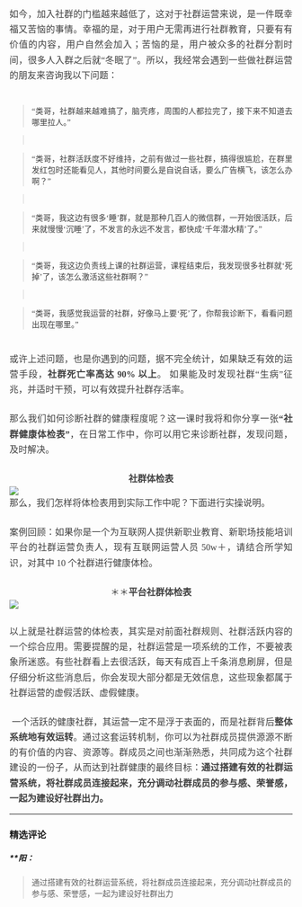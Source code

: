 <p style="margin-top: 0pt; margin-bottom: 0pt; text-align: justify; white-space: normal; line-height: 1.7; font-size: 11pt; color: rgb(73, 73, 73);"><span style="color: rgb(63, 63, 63); font-family: 微软雅黑, &quot;Microsoft YaHei&quot;; font-size: 16px;">如今，</span><span style="color: rgb(63, 63, 63); font-family: 微软雅黑, &quot;Microsoft YaHei&quot;; font-size: 16px;">加入</span><span style="color: rgb(63, 63, 63); font-family: 微软雅黑, &quot;Microsoft YaHei&quot;; font-size: 16px;">社群</span><span style="color: rgb(63, 63, 63); font-family: 微软雅黑, &quot;Microsoft YaHei&quot;; font-size: 16px;">的门槛越来越低了，</span><span style="color: rgb(63, 63, 63); font-family: 微软雅黑, &quot;Microsoft YaHei&quot;; font-size: 16px;">这</span><span style="color: rgb(63, 63, 63); font-family: 微软雅黑, &quot;Microsoft YaHei&quot;; font-size: 16px;">对于社群运营来说，是一件既幸福又苦恼的事情。幸福的是，对于用户无需再进行社群教育，只要有有价值的内容，用户自然会加入；苦恼的是，用户被众多的社群分割时间，很多人入群之后就“冬眠了”。所以，我经常会遇到一些</span><span style="color: rgb(63, 63, 63); font-family: 微软雅黑, &quot;Microsoft YaHei&quot;; font-size: 16px;">做</span><span style="color: rgb(63, 63, 63); font-family: 微软雅黑, &quot;Microsoft YaHei&quot;; font-size: 16px;">社群运营的</span><span style="color: rgb(63, 63, 63); font-family: 微软雅黑, &quot;Microsoft YaHei&quot;; font-size: 16px;">朋友</span><span style="color: rgb(63, 63, 63); font-family: 微软雅黑, &quot;Microsoft YaHei&quot;; font-size: 16px;">来咨询我以下问题：</span><br></p>
<p style="margin-top: 0pt; margin-bottom: 0pt; text-align: justify; white-space: normal; line-height: 1.7; font-size: 11pt; color: rgb(73, 73, 73);"><br></p>
<blockquote style="text-align: justify; white-space: normal;">
 <p><span style="color: rgb(63, 63, 63); font-family: 微软雅黑, &quot;Microsoft YaHei&quot;;">“类哥，社群越来越难搞了，脑壳疼，周围的人都拉完了，接下来不知道去哪里拉人。”</span></p>
</blockquote>
<blockquote style="text-align: justify; white-space: normal;">
 <p><br></p>
</blockquote>
<blockquote style="text-align: justify; white-space: normal;">
 <p><span style="color: rgb(63, 63, 63); font-family: 微软雅黑, &quot;Microsoft YaHei&quot;;">“类哥，社群活跃度不好维持，之前有做过一些社群，搞得很尴尬，在群里发红包时还能看见人，其他时间要么是自说自话，要么广告横飞，该怎么办啊？”</span></p>
</blockquote>
<blockquote style="text-align: justify; white-space: normal;">
 <p><br></p>
</blockquote>
<blockquote style="text-align: justify; white-space: normal;">
 <p><span style="color: rgb(63, 63, 63); font-family: 微软雅黑, &quot;Microsoft YaHei&quot;;">“类哥，我这边有很多‘睡’群，就是那种几百人的微信群，一开始很活跃，后来就慢慢‘沉睡’了，不发言的永远不发言，都快成‘千年潜水精’了。”</span></p>
</blockquote>
<blockquote style="text-align: justify; white-space: normal;">
 <p><br></p>
</blockquote>
<blockquote style="text-align: justify; white-space: normal;">
 <p><span style="color: rgb(63, 63, 63); font-family: 微软雅黑, &quot;Microsoft YaHei&quot;;">“类哥，我这边负责线上课的社群运营，课程结束后，我发现很多社群就‘死掉’了，该怎么激活这些社群啊？”</span></p>
</blockquote>
<blockquote style="text-align: justify; white-space: normal;">
 <p><br></p>
</blockquote>
<blockquote style="text-align: justify; white-space: normal;">
 <p><span style="color: rgb(63, 63, 63); font-family: 微软雅黑, &quot;Microsoft YaHei&quot;;">“类哥，我感觉我运营的社群，好像马上要‘死’了，你帮我诊断下，看看问题出现在哪里。”</span></p>
</blockquote>
<p style="margin-top: 0pt; margin-bottom: 0pt; text-align: justify; white-space: normal; line-height: 1.7; font-size: 11pt; color: rgb(73, 73, 73);"><br></p>
<p style="margin-top: 0pt; margin-bottom: 0pt; text-align: justify; white-space: normal; line-height: 1.7; font-size: 11pt; color: rgb(73, 73, 73);"><span style="color: rgb(63, 63, 63); font-size: 16px; font-family: 微软雅黑, &quot;Microsoft YaHei&quot;;">或许上述问题，也是你遇到的问题，据不完全统计，如果缺乏有效的运营手段，<strong>社群死亡率高达</strong><strong>&nbsp;</strong><strong>90%</strong><strong>&nbsp;</strong><strong>以上</strong>。 如果能及时发现社群“生病”征兆，并适时干预，可以有效提升社群存活率。</span></p>
<p style="margin-top: 0pt; margin-bottom: 0pt; text-align: justify; white-space: normal; line-height: 1.7; font-size: 11pt; color: rgb(73, 73, 73);"><br></p>
<p style="margin-top: 0pt; margin-bottom: 0pt; text-align: justify; white-space: normal; line-height: 1.7; font-size: 11pt; color: rgb(73, 73, 73);"><span style="color: rgb(63, 63, 63); font-size: 16px; font-family: 微软雅黑, &quot;Microsoft YaHei&quot;;">那么我们如何诊断社群的健康程度呢？这一课时我将和你分享一张<strong>“社群健康体检表”</strong>，在日常工作中，你可以用它来诊断社群，发现问题，及时解决。</span></p>
<p style="margin-top: 0pt; margin-bottom: 0pt; text-align: justify; white-space: normal; line-height: 1.7; font-size: 11pt; color: rgb(73, 73, 73);"><br></p>
<p style="margin-top: 0pt; margin-bottom: 0pt; white-space: normal; text-align: center; line-height: 1.7; font-size: 11pt; color: rgb(73, 73, 73);"><span style="color: rgb(63, 63, 63); font-size: 16px; font-family: 微软雅黑, &quot;Microsoft YaHei&quot;;"><strong>社群体检表</strong></span></p>
<p style="margin-top: 0pt; margin-bottom: 0pt; text-align: justify; white-space: normal; line-height: 1.7; font-size: 11pt; color: rgb(73, 73, 73);"><span style="color: rgb(63, 63, 63); font-family: 微软雅黑, &quot;Microsoft YaHei&quot;; font-size: 16px;"><img src="https://s0.lgstatic.com/i/image3/M01/79/DB/Cgq2xl54Tq6ABoHEAADW1wbhV1k530.png"></span></p>
<p style="margin-top: 0pt; margin-bottom: 0pt; text-align: justify; white-space: normal; line-height: 1.7; font-size: 11pt; color: rgb(73, 73, 73);"><span style="color: rgb(63, 63, 63); font-family: 微软雅黑, &quot;Microsoft YaHei&quot;; font-size: 16px;">那么，我们怎样将体检表用到实际工作中呢？下面进行实操说明。</span></p>
<p style="margin-top: 0pt; margin-bottom: 0pt; text-align: justify; white-space: normal; line-height: 1.7; font-size: 11pt; color: rgb(73, 73, 73);"><br></p>
<p style="margin-top: 0pt; margin-bottom: 0pt; text-align: justify; white-space: normal; line-height: 1.7; font-size: 11pt; color: rgb(73, 73, 73);"><span style="color: rgb(63, 63, 63); font-size: 16px; font-family: 微软雅黑, &quot;Microsoft YaHei&quot;;">案例回顾：如果你是一个为互联网人提供新职业教育、新职场技能培训平台的社群运营负责人，现有互联网运营人员 50w＋，请结合所学知识，对其中 10 个社群进行健康体检。</span></p>
<p style="margin-top: 0pt; margin-bottom: 0pt; white-space: normal; text-align: center; line-height: 1.7; font-size: 11pt; color: rgb(73, 73, 73);"><br></p>
<p style="margin-top: 0pt; margin-bottom: 0pt; white-space: normal; text-align: center; line-height: 1.7; font-size: 11pt; color: rgb(73, 73, 73);"><span style="color: rgb(63, 63, 63); font-size: 16px; font-family: 微软雅黑, &quot;Microsoft YaHei&quot;;">＊＊<strong>平台社群体检表</strong></span></p>
<p style="margin-top: 0pt; margin-bottom: 0pt; text-align: justify; white-space: normal; line-height: 1.7; font-size: 11pt; color: rgb(73, 73, 73);"><span style="color: rgb(63, 63, 63); font-family: 微软雅黑, &quot;Microsoft YaHei&quot;; font-size: 16px;"><img src="https://s0.lgstatic.com/i/image3/M01/79/DA/CgpOIF54Tq6APQcUAAD_OV0L7Bo646.png"></span></p>
<p style="margin-top: 0pt; margin-bottom: 0pt; text-align: justify; white-space: normal; line-height: 1.7; font-size: 11pt; color: rgb(73, 73, 73);"><span style="color: rgb(63, 63, 63); font-family: 微软雅黑, &quot;Microsoft YaHei&quot;; font-size: 16px;"><br></span></p>
<p style="margin-top: 0pt; margin-bottom: 0pt; text-align: justify; white-space: normal; line-height: 1.7; font-size: 11pt; color: rgb(73, 73, 73);"><span style="color: rgb(63, 63, 63); font-family: 微软雅黑, &quot;Microsoft YaHei&quot;; font-size: 16px;">以上就是</span><span style="color: rgb(63, 63, 63); font-family: 微软雅黑, &quot;Microsoft YaHei&quot;; font-size: 16px;">社群运营</span><span style="color: rgb(63, 63, 63); font-family: 微软雅黑, &quot;Microsoft YaHei&quot;; font-size: 16px;">的体检表，其实是对前</span><span style="color: rgb(63, 63, 63); font-family: 微软雅黑, &quot;Microsoft YaHei&quot;; font-size: 16px;">面</span><span style="color: rgb(63, 63, 63); font-family: 微软雅黑, &quot;Microsoft YaHei&quot;; font-size: 16px;">社群规则、社群活跃</span><span style="color: rgb(63, 63, 63); font-family: 微软雅黑, &quot;Microsoft YaHei&quot;; font-size: 16px;">内容</span><span style="color: rgb(63, 63, 63); font-family: 微软雅黑, &quot;Microsoft YaHei&quot;; font-size: 16px;">的一个综合应用。需要提醒的是，社群运营</span><span style="color: rgb(63, 63, 63); font-family: 微软雅黑, &quot;Microsoft YaHei&quot;; font-size: 16px;">是</span><span style="color: rgb(63, 63, 63); font-family: 微软雅黑, &quot;Microsoft YaHei&quot;; font-size: 16px;">一项系统的工作，不要被表象所迷惑</span><span style="color: rgb(63, 63, 63); font-family: 微软雅黑, &quot;Microsoft YaHei&quot;; font-size: 16px;">。</span><span style="color: rgb(63, 63, 63); font-family: 微软雅黑, &quot;Microsoft YaHei&quot;; font-size: 16px;">有些社群看上去很活跃，每天有成百上千条消息刷屏，但是仔细分析这些消息</span><span style="color: rgb(63, 63, 63); font-family: 微软雅黑, &quot;Microsoft YaHei&quot;; font-size: 16px;">后</span><span style="color: rgb(63, 63, 63); font-family: 微软雅黑, &quot;Microsoft YaHei&quot;; font-size: 16px;">，</span><span style="color: rgb(63, 63, 63); font-family: 微软雅黑, &quot;Microsoft YaHei&quot;; font-size: 16px;">你会发现大部分</span><span style="color: rgb(63, 63, 63); font-family: 微软雅黑, &quot;Microsoft YaHei&quot;; font-size: 16px;">都</span><span style="color: rgb(63, 63, 63); font-family: 微软雅黑, &quot;Microsoft YaHei&quot;; font-size: 16px;">是</span><span style="color: rgb(63, 63, 63); font-family: 微软雅黑, &quot;Microsoft YaHei&quot;; font-size: 16px;">无效信息，这些</span><span style="color: rgb(63, 63, 63); font-family: 微软雅黑, &quot;Microsoft YaHei&quot;; font-size: 16px;">现象</span><span style="color: rgb(63, 63, 63); font-family: 微软雅黑, &quot;Microsoft YaHei&quot;; font-size: 16px;">都属于</span><span style="color: rgb(63, 63, 63); font-family: 微软雅黑, &quot;Microsoft YaHei&quot;; font-size: 16px;">社群运营的</span><span style="color: rgb(63, 63, 63); font-family: 微软雅黑, &quot;Microsoft YaHei&quot;; font-size: 16px;">虚假活跃、虚假健康。</span></p>
<p style="margin-top: 0pt; margin-bottom: 0pt; text-align: justify; white-space: normal; line-height: 1.7; font-size: 11pt; color: rgb(73, 73, 73);"><br></p>
<p style="margin-top: 0pt; margin-bottom: 0pt; text-align: justify; white-space: normal; line-height: 1.7; font-size: 11pt; color: rgb(73, 73, 73);"><span style="color: rgb(63, 63, 63); font-size: 16px; font-family: 微软雅黑, &quot;Microsoft YaHei&quot;;">&nbsp;一个活跃的健康社群，其运营一定不是浮于表面的，而是社群背后<strong>整体系统</strong><strong>地</strong><strong>有效运转</strong>。通过这套运转机制，你可以为社群成员提供源源不断的有价值的内容、资源等。群成员之间也渐渐熟悉，共同成为这个社群建设的一份子，从而达到社群健康的最终目标：<strong>通过搭建有效的社群运营系统，将社群成员连接起来，充分调动社群成员的参与感、荣誉感，</strong><strong>一起为建设好社群出力。</strong></span></p>

---

### 精选评论

##### **阳：
> 通过搭建有效的社群运营系统，将社群成员连接起来，充分调动社群成员的参与感、荣誉感，一起为建设好社群出力

